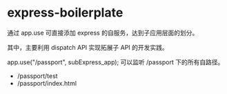 # express-boilerplate

通过 app.use 可直接添加 express 的自服务，达到子应用层面的划分。

其中，主要利用 dispatch  API 实现拓展子 API 的开发实践。

app.use("/passport", subExpress_app); 可以监听 /passport 下的所有自路径。

 * /passport/test
 * /passport/index.html